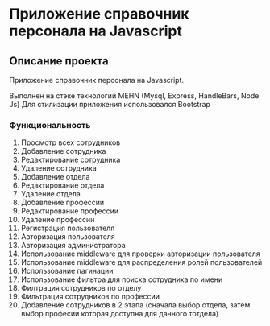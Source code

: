# Приложение справочник персонала на Javascript

## Описание проекта

Приложение справочник персонала на Javascript.

Выполнен на стэке технологий MEHN (Mysql, Express, HandleBars, Node Js)
Для стилизации приложения использовался Bootstrap

### Функциональность

1. Просмотр всех сотрудников
2. Добавление сотрудника
3. Редактирование сотрудника
4. Удаление сотрудника
5. Добавление отдела
6. Редактирование отдела
7. Удаление отдела
8. Добавление профессии
9. Редактирование профессии
10. Удаление профессии
11. Регистрация пользователя
12. Авторизация пользователя
13. Авторизация администратора
14. Использование middleware для проверки авторизации пользователя
15. Использование middleware для распределения ролей пользователей
16. Использование пагинации
17. Использование фильтра для поиска сотрудника по имени
18. Филтрация сотрудников по отделу
19. Фильтрация сотрудников по профессии
20. Добавление сотрудников в 2 этапа (сначала выбор отдела, затем выбор професии которая доступна для данного тотдела)
